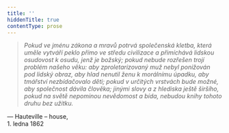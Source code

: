 ```yaml
---
title: ''
hiddenTitle: true
contentType: prose
---
```


<section>

> 

> 

> 

> _Pokud ve jménu zákona a mravů potrvá společenská kletba, která uměle vytváří peklo přímo ve středu civilizace a přimíchává lidskou osudovost k osudu, jenž je božský; pokud nebude rozřešen trojí problém našeho věku: aby zproletarizovaný muž nebyl ponižován pod lidský obraz, aby hlad nenutil ženu k morálnímu úpadku, aby tmářství nezbídačovalo děti; pokud v určitých vrstvách bude možné, aby společnost dávila člověka; jinými slovy a z hlediska ještě širšího, pokud na světě nepominou nevědomost a bída, nebudou knihy tohoto druhu bez užitku._

— Hauteville – house,  
1\. ledna 1862

</section>
